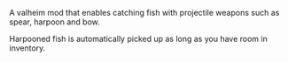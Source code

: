 A valheim mod that enables catching fish with projectile weapons such as spear, harpoon and bow.

Harpooned fish is automatically picked up as long as you have room in inventory.
